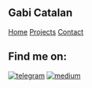 ## Gabi Catalan

[Home](index.md)
[Projects](projects.md)
[Contact](contact.md)

## Find me on:  

[![telegram](https://img.shields.io/badge/Telegram-2CA5E0?style=for-the-badge&logo=telegram&logoColor=white)](https://t.me/gabi_studio)
[![medium](https://img.shields.io/badge/Medium-12100E?style=for-the-badge&logo=medium&logoColor=white)](https://medium.com/@gabi-studio)


